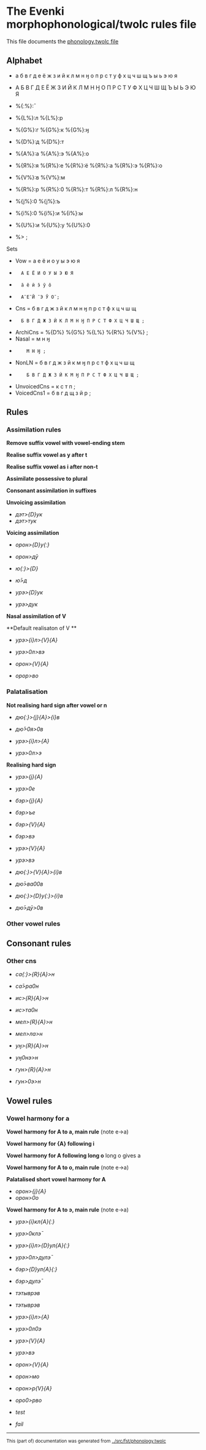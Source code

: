 # The Evenki morphophonological/twolc rules file 

This file documents the [phonology.twolc file](http://github.com/giellalt/lang-evn/blob/main/src/fst/phonology.twolc) 

## Alphabet

 *  а б в г д е ё ж з и й к л м н ӈ о п р с т у ф х ц ч ш щ ъ ы ь э ю я  
 *  А Б В Г Д Е Ё Ж З И Й К Л М Н Ӈ О П Р С Т У Ф Х Ц Ч Ш Щ Ъ Ы Ь Э Ю Я  

 *  %{ː%}:̄  

 *  %{L%}:л %{L%}:р							     
 *  %{G%}:г %{G%}:к %{G%}:ӈ						     
 *  %{D%}:д %{D%}:т 							     
 *  %{A%}:а %{A%}:э %{A%}:о  						     
 *  %{Я%}:я %{Я%}:е %{Я%}:ё %{Я%}:а %{Я%}:э %{Я%}:о     			     
 *  %{V%}:в %{V%}:м							     
 *  %{R%}:р %{R%}:0 %{R%}:т %{R%}:л %{R%}:н 				     

 *  %{j%}:0  %{j%}:ъ		
 *  %{i%}:0 %{i%}:и %{i%}:ы        
 *  %{U%}:и %{U%}:у  %{U%}:0  	
 *  %>  ;       	  		

Sets

 * Vow = а е ё и о у ы э ю я 						       
 *       А Е Ё И О У Ы Э Ю Я 						       
 *       а̄ е̄ ӣ э̄ ӯ о̄							       
 *       А̄ Е̄ Ӣ ¯Э Ӯ О̄ ;						       

 * Cns = б в г д ж з й к л м н ӈ п р с т ф х ц ч ш щ      
 *       Б В Г Д Ж З Й К Л М Н Ӈ П Р С Т Ф Х Ц Ч Ш Щ ;    
 * ArchiCns = %{D%} %{G%} %{L%} %{R%} %{V%} ;			       
 * Nasal = м н ӈ									       
 *         М Н Ӈ ; 								       

 * NonLN = б в г д ж з й к м ӈ п р с т ф х ц ч ш щ        
 *         Б В Г Д Ж З Й К М Ӈ П Р С Т Ф Х Ц Ч Ш Щ ;      

 * UnvoicedCns = к с т п ;    
 * VoicedCns1 = б в г д щ з й р ; 


## Rules

### Assimilation rules

**Remove suffix vowel with vowel-ending stem**  

**Realise suffix vowel as y after t**  

**Realise suffix vowel as i after non-t**  

**Assimilate possessive to plural**  

**Consonant assimilation in suffixes**  

**Unvoicing assimilation**  

* *дэт>{D}ук*
* *дэт>тук*

**Voicing assimilation**  

* *орон>{D}у{ː}*
* *орон>дӯ*

* *ю{ː}>{D}*
* *ю̄>д*

* *урэ>{D}ук*
* *урэ>дук*

**Nasal assimilation of V**  

**Default realisaton of V **  

* *урэ>{i}л>{V}{A}*
* *урэ>0л>вэ*


* *орон>{V}{A}*
* *орор>во*

### Palatalisation

**Not realising hard sign after vowel or n**  

* *дю{ː}>{j}{A}>{i}в*
* *дю̄>0я>0в*

* *урэ>{i}л>{A}*
* *урэ>0л>э*

**Realising hard sign**  

* *урэ>{j}{A}*
* *урэ>0е*

* *бэр>{j}{A}*
* *бэр>ъе*

* *бэр>{V}{A}*
* *бэр>вэ*

* *урэ>{V}{A}*
* *урэ>вэ*

* *дю{ː}>{V}{A}>{i}в*
* *дю̄>ва00в*

* *дю{ː}>{D}у{ː}>{i}в*
* *дю̄>дӯ>0в*


### Other vowel rules






## Consonant rules

### Other cns


* *са{ː}>{R}{A}>н*
* *са̄>ра0н*


* *ис>{R}{A}>н*
* *ис>та0н*


* *мел>{R}{A}>н*
* *мел>ла>н*


* *уӈ>{R}{A}>н*
* *уӈ0нэ>н*


* *гун>{R}{A}>н*
* *гун>0э>н*

## Vowel rules

### Vowel harmony for а

**Vowel harmony for A to а, main rule**  (note е->а)

**Vowel harmony for {A} following i**  


**Vowel harmony for A following long o**  long o gives a

**Vowel harmony for A to о, main rule**  (note е->а)

**Palatalised short vowel harmony for A**  


* *орон>{j}{A}*
* *орон>0о*

**Vowel harmony for A to э, main rule**  (note е->а)

* *урэ>{i}кл{A}{ː}*
* *урэ>0клэ̄*

* *урэ>{i}л>{D}ул{A}{ː}*
* *урэ>0л>дулэ̄*

* *бэр>{D}ул{A}{ː}*
* *бэр>дулэ̄*

* *тэтыврэв*
* *тэтыврэв*





* *урэ>{i}л>{A}*
* *урэ>0л0э*

* *урэ>{V}{A}*
* *урэ>вэ*

* *орон>{V}{A}*
* *орон>мо*

* *орон>р{V}{A}*
* *оро0>рво*

* *test*
* *fail*











* * *
<small>This (part of) documentation was generated from [../src/fst/phonology.twolc](http://github.com/giellalt/lang-evn/blob/main/../src/fst/phonology.twolc)</small>